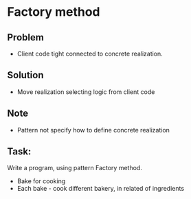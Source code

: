 # Factory method

## Problem
- Client code tight connected to concrete realization.

## Solution
- Move realization selecting logic from client code

## Note
- Pattern not specify how to define concrete realization

## Task:
Write a program, using pattern Factory method.

- Bake for cooking
- Each bake - cook different bakery, in related of ingredients
